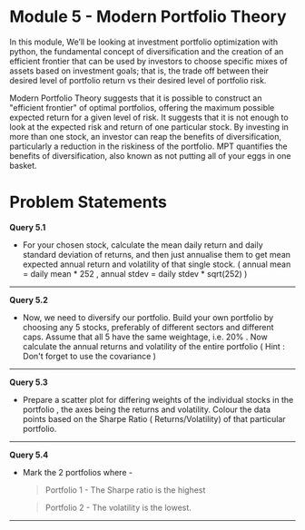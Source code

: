 # Module 5 - Modern Portfolio Theory

In this module, We’ll be looking at investment portfolio optimization with python, the fundamental concept of diversification and the creation of an efficient frontier that can be used by investors to choose specific mixes of assets based on investment goals; that is, the trade off between their desired level of portfolio return vs their desired level of portfolio risk.

Modern Portfolio Theory suggests that it is possible to construct an "efficient frontier" of optimal portfolios, offering the maximum possible expected return for a given level of risk. It suggests that it is not enough to look at the expected risk and return of one particular stock. By investing in more than one stock, an investor can reap the benefits of diversification, particularly a reduction in the riskiness of the portfolio. MPT quantifies the benefits of diversification, also known as not putting all of your eggs in one basket.

# Problem Statements

**Query 5.1**

* For your chosen stock, calculate the mean daily return and daily standard deviation of returns, and then just annualise them to get mean expected annual return and volatility of that single stock. ( annual mean = daily mean * 252 , annual stdev = daily stdev * sqrt(252) )

_ _ _ _ 

**Query 5.2**

* Now, we need to diversify our portfolio. Build your own portfolio by choosing any 5 stocks, preferably of different sectors and different caps. Assume that all 5 have the same weightage, i.e. 20% . Now calculate the annual returns and volatility of the entire portfolio ( Hint : Don't forget to use the covariance )

_ _ _ _ 

**Query 5.3**

* Prepare a scatter plot for differing weights of the individual stocks in the portfolio , the axes being the returns and volatility. Colour the data points based on the Sharpe Ratio ( Returns/Volatility) of that particular portfolio.

_ _ _ _ 

**Query 5.4**

* Mark the 2 portfolios where -

  > Portfolio 1 - The Sharpe ratio is the highest

  > Portfolio 2 - The volatility is the lowest.

_ _ _ _ 
